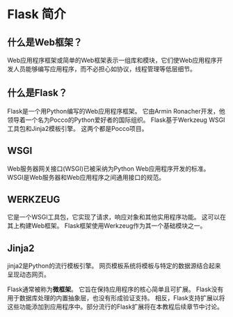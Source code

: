 # Flask 简介

## 什么是Web框架？

Web应用程序框架或简单的Web框架表示一组库和模块，它们使Web应用程序开发人员能够编写应用程序，而不必担心如协议，线程管理等低层细节。

## 什么是Flask？

Flask是一个用Python编写的Web应用程序框架。 它由Armin Ronacher开发，他领导着一个名为Pocco的Python爱好者的国际组织。 Flask基于Werkzeug WSGI工具包和Jinja2模板引擎。 这两个都是Pocco项目。

## WSGI

Web服务器网关接口(WSGI)已被采纳为Python Web应用程序开发的标准。 WSGI是Web服务器和Web应用程序之间通用接口的规范。

## WERKZEUG

它是一个WSGI工具包，它实现了请求，响应对象和其他实用程序功能。 这可以在其上构建Web框架。 Flask框架使用Werkzeug作为其一个基础模块之一。

## Jinja2

jinja2是Python的流行模板引擎。 网页模板系统将模板与特定的数据源结合起来呈现动态网页。

Flask通常被称为**微框架**。 它旨在保持应用程序的核心简单且可扩展。 Flask没有用于数据库处理的内置抽象层，也没有形成验证支持。 相反，Flask支持扩展以将这些功能添加到应用程序中。部分流行的Flask扩展将在本教程后续章节中讨论。
